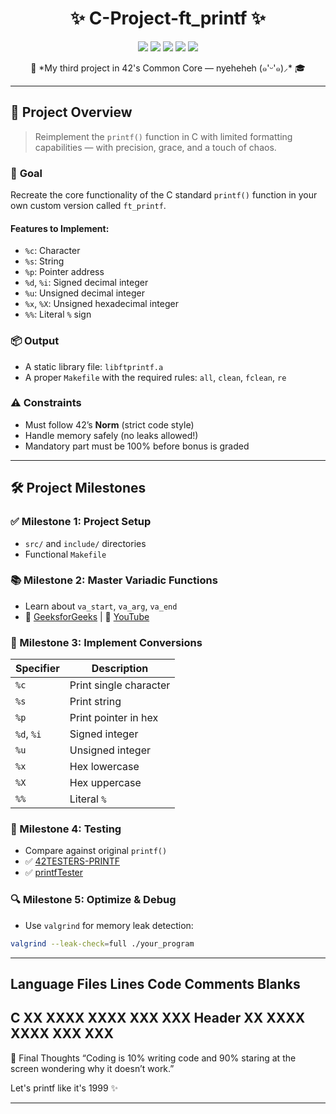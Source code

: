 <h1 align="center">✨ C-Project-ft_printf ✨</h1>

<p align="center">
  <img src="https://img.shields.io/badge/Language-C-blue.svg" />
  <img src="https://img.shields.io/github/languages/top/HajerZam/C-Project-ft_printf?style=flat-square" />
  <img src="https://img.shields.io/github/repo-size/HajerZam/C-Project-ft_printf?style=flat-square" />
  <img src="https://img.shields.io/github/last-commit/HajerZam/C-Project-ft_printf?style=flat-square" />
  <img src="https://img.shields.io/github/issues/HajerZam/C-Project-ft_printf?style=flat-square" />
</p>

<p align="center">
  🧵 *My third project in 42's Common Core — nyeheheh (๑'ᵕ'๑)⸝* 🎓  
</p>

---

## 📌 Project Overview

> Reimplement the `printf()` function in C with limited formatting capabilities — with precision, grace, and a touch of chaos.

### 🎯 **Goal**

Recreate the core functionality of the C standard `printf()` function in your own custom version called `ft_printf`.

#### Features to Implement:

- `%c`: Character
- `%s`: String
- `%p`: Pointer address
- `%d`, `%i`: Signed decimal integer
- `%u`: Unsigned decimal integer
- `%x`, `%X`: Unsigned hexadecimal integer
- `%%`: Literal `%` sign

### 📦 Output

- A static library file: `libftprintf.a`
- A proper `Makefile` with the required rules: `all`, `clean`, `fclean`, `re`

### ⚠️ Constraints

- Must follow 42’s **Norm** (strict code style)
- Handle memory safely (no leaks allowed!)
- Mandatory part must be 100% before bonus is graded

---

## 🛠️ Project Milestones

### ✅ Milestone 1: Project Setup
- `src/` and `include/` directories
- Functional `Makefile`

### 📚 Milestone 2: Master Variadic Functions
- Learn about `va_start`, `va_arg`, `va_end`
- 📖 [GeeksforGeeks](https://www.geeksforgeeks.org/variadic-functions-in-c/) | 🎥 [YouTube](https://youtu.be/ZwqxPnp7LQk)

### 🧩 Milestone 3: Implement Conversions
| Specifier | Description            |
|----------|------------------------|
| `%c`      | Print single character |
| `%s`      | Print string           |
| `%p`      | Print pointer in hex   |
| `%d`, `%i`| Signed integer         |
| `%u`      | Unsigned integer       |
| `%x`      | Hex lowercase          |
| `%X`      | Hex uppercase          |
| `%%`      | Literal `%`            |

### 🧪 Milestone 4: Testing
- Compare against original `printf()`
- ✅ [42TESTERS-PRINTF](https://github.com/Mazoise/42TESTERS-PRINTF)
- ✅ [printfTester](https://github.com/Tripouille/printfTester)

### 🔍 Milestone 5: Optimize & Debug
- Use `valgrind` for memory leak detection:
```bash
valgrind --leak-check=full ./your_program
```
---
Language     Files     Lines    Code   Comments   Blanks
----------------------------------------------------------
C            XX        XXXX     XXXX     XXX       XXX
Header       XX        XXXX     XXXX     XXX       XXX
---

🧵 Final Thoughts
“Coding is 10% writing code and 90% staring at the screen wondering why it doesn’t work.”

Let's printf like it's 1999 ✨

---
